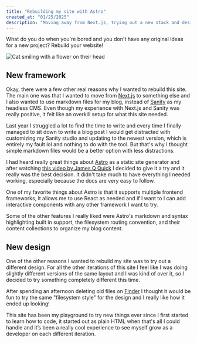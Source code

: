 ```yaml
---
title: "Rebuilding my site with Astro"
created_at: "01/25/2025"
description: "Moving away from Next.js, trying out a new stack and design."
---
```


What do you do when you're bored and you don't have any original ideas for a new project? Rebuild your website!

<img src="https://i.imgur.com/1YDn9Am.jpeg" alt="Cat smiling with a flower on their head" class="sm:w-auto" />

## New framework

Okay, there were a few other real reasons why I wanted to rebuild this site. The main one was that I wanted to move from [Next.js](https://nextjs.org/) to something else and I also wanted to use markdown files for my blog, instead of [Sanity](https://www.sanity.io/) as my headless CMS. Even though my experience with Next.js and Sanity was really positive, it felt like an overkill setup for what this site needed.

Last year I struggled a lot to find the time to write and every time I finally managed to sit down to write a blog post I would get distracted with customizing my Sanity studio and updating to the newest version, which is entirely my fault lol and nothing to do with the tool. But that's why I thought simple markdown files would be a better option with less distractions.

I had heard really great things about [Astro](https://astro.build/) as a static site generator and after watching [this video by James Q Quick](https://www.youtube.com/watch?v=BoeZqPaYw9s&t=334s) I decided to give it a try and it really was the best decision. It didn't take much to have everything I needed working, especially because the docs are very easy to follow.

One of my favorite things about Astro is that it supports multiple frontend frameworks, it allows me to use React as needed and if I want to I can add interactive components with any other framework I want to try.

Some of the other features I really liked were Astro's markdown and syntax highlighting built in support, the filesystem routing convention, and their content collections to organize my blog content.

## New design

One of the other reasons I wanted to rebuild my site was to try out a different design. For all the other iterations of this site I feel like I was doing slightly different versions of the same layout and I was kind of over it, so I decided to try something completely different this time.

After spending an afternoon deleting old files on [Finder](<https://en.wikipedia.org/wiki/Finder_(software)>) I thought it would be fun to try the same "filesystem style" for the design and I really like how it ended up looking!

This site has been my playground to try new things ever since I first started to learn how to code, it started out as plain HTML when that's all I could handle and it’s been a really cool experience to see myself grow as a developer on each different iteration.
